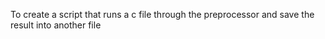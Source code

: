 To create a script that runs a c file through the preprocessor and save the result into another file
